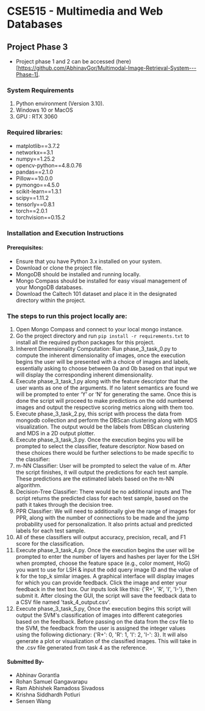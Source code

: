 # CSE515 - Multimedia and Web Databases

## Project Phase 3
- Project phase 1 and 2 can be accessed (here)[https://github.com/AbhinavGor/Multimodal-Image-Retrieval-System---Phase-1].
### System Requirements
1. Python environment (Version 3.10).
2. Windows 10 or MacOS
3. GPU : RTX 3060

### Required libraries:
- matplotlib==3.7.2
- networkx==3.1
- numpy==1.25.2
- opencv-python==4.8.0.76
- pandas==2.1.0
- Pillow==10.0.0
- pymongo==4.5.0
- scikit-learn==1.3.1
- scipy==1.11.2
- tensorly==0.8.1
- torch==2.0.1
- torchvision==0.15.2

### Installation and Execution Instructions

#### Prerequisites:
- Ensure that you have Python 3.x installed on your system.
- Download or clone the project file.
- MongoDB should be installed and running locally.
- Mongo Compass should be installed for easy visual management of your MongoDB databases.
- Download the Caltech 101 dataset and place it in the designated directory within the project.

### The steps to run this project locally are:
1. Open Mongo Compass and connect to your local mongo instance.
2. Go the project directory and run ```pip install -r requirements.txt``` to install all the required python packages for this project.
3. Inherent Dimensionality Computation: Run phase_3_task_0.py to compute the inherent dimensionality of images, once the execution begins the user will be presented with a choice of images and labels, essentially asking to choose between 0a and 0b based on that input we will display the corresponding inherent dimensionality.
4. Execute phase_3_task_1.py along with the feature descriptor that the user wants as one of the arguments. If no latent semantics are found we will be prompted to enter ‘Y’ or ‘N’ for generating the same. Once this is done the script will proceed to make predictions on the odd numbered images and output the respective scoring metrics along with them too.
5. Execute phase_3_task_2.py, this script with process the data from mongodb collection and perform the DBScan clustering along with MDS visualization. The output would be the labels from DBScan clustering and MDS in a 2D output plotter.
6. Execute phase_3_task_3.py. Once the execution begins you will be prompted to select the classifier, feature descriptor. Now based on these choices there would be further selections to be made specific to the classifier:
7. m-NN Classifier: User will be prompted to select the value of m. After the script finishes, it will output the predictions for each test sample. These predictions are the estimated labels based on the m-NN algorithm.
7. Decision-Tree Classifier: There would be no additional inputs and The script returns the predicted class for each test sample, based on the path it takes through the decision tree.
8. PPR Classifier: We will need to additionally give the range of images for PPR, along with the number of connections to be made and the jump probability used for personalization. It also prints actual and predicted labels for each test sample.
9. All of these classifiers will output accuracy, precision, recall, and F1 score for the classification. 
10. Execute phase_3_task_4.py. Once the execution begins the user will be prompted to enter the number of layers and hashes per layer for the LSH when prompted, choose the feature space (e.g., color moment, HoG) you want to use for LSH & input the odd query image ID and the value of k for the top_k similar images. A graphical interface will display images for which you can provide feedback. Click the image and enter your feedback in the text box. Our inputs look like this: {'R+', 'R', 'I', 'I-'}, then submit it. After closing the GUI, the script will save the feedback data to a CSV file named 'task_4_output.csv'.
11. Execute phase_3_task_5.py, Once the execution begins this script will output the SVM's classification of images into different categories based on the feedback. Before passing on the data from the csv file to the SVM, the feedback from the user is assigned the integer values using the following dictionary: {'R+': 0, 'R': 1, 'I': 2, 'I-': 3}. It will also generate a plot or visualization of the classified images. This will take in the .csv file generated from task 4 as the reference.
 
#### Submitted By-
- Abhinav Gorantla
- Rohan Samuel Gangavarapu
- Ram Abhishek Ramadoss Sivadoss
- Krishna Siddhardh Potluri
- Sensen Wang
